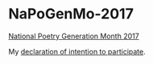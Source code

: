 # NaPoGenMo-2017
[National Poetry Generation Month 2017](https://github.com/NaPoGenMo/NaPoGenMo2017)

My [declaration of intention to participate](https://github.com/NaPoGenMo/NaPoGenMo2017/issues/4).
